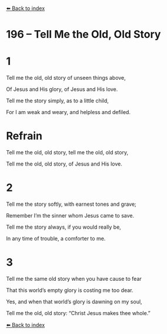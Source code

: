 [⬅️ Back to index](../README.md)

# 196 – Tell Me the Old, Old Story





# 1

Tell me the old, old story of unseen things above,

Of Jesus and His glory, of Jesus and His love.

Tell me the story simply, as to a little child,

For I am weak and weary, and helpless and defiled.



# Refrain

Tell me the old, old story, tell me the old, old story,

Tell me the old, old story, of Jesus and His love.



# 2

Tell me the story softly, with earnest tones and grave;

Remember I’m the sinner whom Jesus came to save.

Tell me the story always, if you would really be,

In any time of trouble, a comforter to me.



# 3

Tell me the same old story when you have cause to fear

That this world’s empty glory is costing me too dear.

Yes, and when that world’s glory is dawning on my soul,

Tell me the old, old story: “Christ Jesus makes thee whole.”

[⬅️ Back to index](../README.md)
